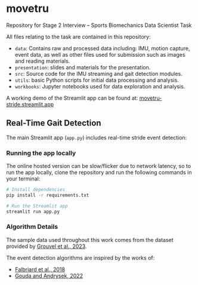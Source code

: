 # movetru
Repository for Stage 2 Interview – Sports Biomechanics Data Scientist Task

All files relating to the task are contained in this repository:
- `data`: Contains raw and processed data including: IMU, motion capture, event data, as well as other files used for submission such as images and reading materials.
- `presentation`: slides and materials for the presentation.
- `src`: Source code for the IMU streaming and gait detection modules.
- `utils`: basic Python scripts for initial data processing and analysis.
- `workbooks`: Jupyter notebooks used for data exploration and analysis.

A working demo of the Streamlit app can be found at: [movetru-stride.streamlit.app](https://movetru-stride.streamlit.app/)

## Real-Time Gait Detection

The main Streamlit app (`app.py`) includes real-time stride event detection:

### Running the app locally

The online hosted version can be slow/flicker due to network latency, so to run the app locally, clone the repository and run the following commands in your terminal:

```bash
# Install dependencies
pip install -r requirements.txt

# Run the Streamlit app
streamlit run app.py
```

### Algorithm Details

The sample data used throughout this work comes from the dataset provided by [Grouvel et al., 2023](https://www-nature-com.eux.idm.oclc.org/articles/s41597-023-02077-3). 

The event detection algorithms are inspired by the works of:
- [Falbriard et al., 2018](https://www.frontiersin.org/journals/physiology/articles/10.3389/fphys.2018.00610/full)
- [Gouda and Andrysek, 2022](https://www.mdpi.com/1424-8220/22/22/8888)